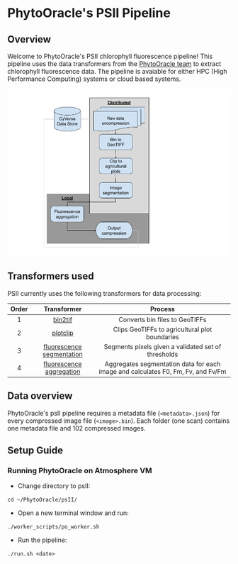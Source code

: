# PhytoOracle's PSII Pipeline

## Overview
Welcome to PhytoOracle's PSII chlorophyll fluorescence pipeline! This pipeline uses the data transformers from the [PhytoOracle team](https://github.com/phytooracle) to extract chlorophyll fluorescence data. The pipeline is avaiable for either HPC (High Performance Computing) systems or cloud based systems.

<p align="center">
    <img src="../pics/PSII_pipeline.png" />
<p>

## Transformers used
PSII currently uses the following transformers for data processing:

|Order|Transformer|Process
|:-:|:-:|:-:|
1|[bin2tif](https://github.com/phytooracle/psii_bin_to_tif)|Converts bin files to GeoTIFFs|
2|[plotclip](https://github.com/phytooracle/rgb_flir_plot_clip_geojson)|Clips GeoTIFFs to agricultural plot boundaries|
3|[fluorescence segmentation](https://github.com/phytooracle/psii_segmentation)|Segments pixels given a validated set of thresholds|
4|[fluorescence aggregation](https://github.com/phytooracle/psii_fluorescence_aggregation)|Aggregates segmentation data for each image and calculates F0, Fm, Fv, and Fv/Fm|

## Data overview
PhytoOracle's psII pipeline requires a metadata file (`<metadata>.json`) for every compressed image file (`<image>.bin`). Each folder (one scan) contains one metadata file and 102 compressed images. 

## Setup Guide
### Running PhytoOracle on Atmosphere VM
- Change directory to psII:
```
cd ~/PhytoOracle/psII/
```

- Open a new terminal window and run:
```
./worker_scripts/po_worker.sh
```

- Run the pipeline:
```
./run.sh <date>
```
